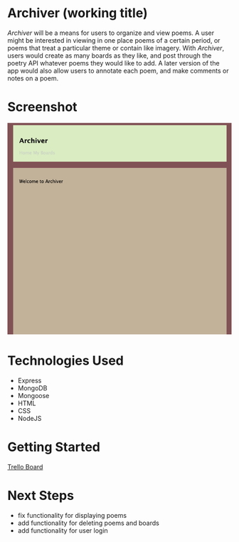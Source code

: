 # Archiver (working title)

_Archiver_ will be a means for users to organize and view poems. A user might be interested in viewing in one place poems of a certain period, or poems that treat a particular theme or contain like imagery. With _Archiver_, users would create as many boards as they like, and post through the poetry API whatever poems they would like to add. A later version of the app would also allow users to annotate each poem, and make comments or notes on a poem.

# Screenshot

![Homepage](/public/images/archiver-homepage.png)

# Technologies Used

* Express
* MongoDB
* Mongoose
* HTML
* CSS
* NodeJS

# Getting Started

[Trello Board](https://trello.com/b/lrFeZevy/poetry-archive)

# Next Steps

* fix functionality for displaying poems
* add functionality for deleting poems and boards
* add functionality for user login